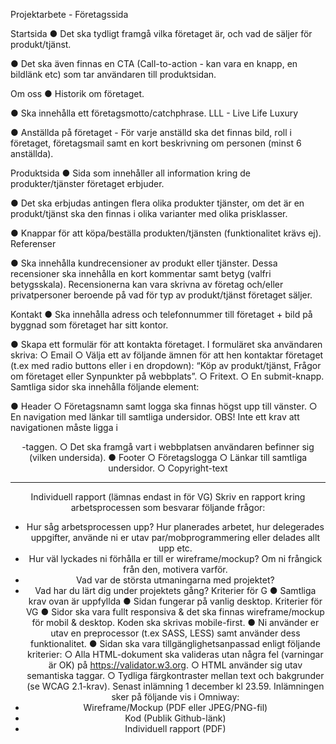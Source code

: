 Projektarbete - Företagssida

<!-- Er uppgift är att skapa en webbplats för ett påhittat företag. Företaget ska sälja en
produkt eller tjänst av eget val. -->

<!-- Skapa en wireframe och/eller mockup (valfritt verktyg) för de olika sidorna som ni
sedan utgår ifrån under ert arbete. För att underlätta arbetet, börja med att ta fram en
företagsprofil: -->

<!-- ■ Välj 3-6 färgkoder som ska användas konsekvent för hela sidan. Ni får
 använda fler färger, men dessa ska vara vanligt förekommande.
■ Välj 2-3 typsnitt som ni vill använda (Vanligt är att man har ett typsnitt
för rubriker och ett annat typsnitt för brödtext). -->

<!-- ○ Hitta på ett valfritt företagsnamn + skapa en företagslogga (denna ska finnas
som en bildfil i projektet t.ex jpeg, png, svg etc. -->

<!-- Webbplatsen ska bestå av en Startsida samt minst följande fyra sidor - Om oss,
Produkt(er), Referenser och Kontakt. -->

Startsida
● Det ska tydligt framgå vilka företaget är, och vad de säljer för produkt/tjänst.

● Det ska även finnas en CTA (Call-to-action - kan vara en knapp, en bildlänk etc) som
tar användaren till produktsidan.

Om oss
● Historik om företaget.

● Ska innehålla ett företagsmotto/catchphrase. LLL - Live Life Luxury

● Anställda på företaget - För varje anställd ska det finnas bild, roll i företaget,
företagsmail samt en kort beskrivning om personen (minst 6 anställda).

Produktsida
● Sida som innehåller all information kring de produkter/tjänster företaget erbjuder.

● Det ska erbjudas antingen flera olika produkter tjänster, om det är en produkt/tjänst
ska den finnas i olika varianter med olika prisklasser.

● Knappar för att köpa/beställa produkten/tjänsten (funktionalitet krävs ej).
Referenser

● Ska innehålla kundrecensioner av produkt eller tjänster. Dessa recensioner ska
innehålla en kort kommentar samt betyg (valfri betygsskala). Recensionerna kan
vara skrivna av företag och/eller privatpersoner beroende på vad för typ av
produkt/tjänst företaget säljer.

Kontakt
● Ska innehålla adress och telefonnummer till företaget + bild på byggnad som
företaget har sitt kontor.

● Skapa ett formulär för att kontakta företaget. I formuläret ska användaren skriva:
○ Email
○ Välja ett av följande ämnen för att hen kontaktar företaget (t.ex med radio
buttons eller i en dropdown): “Köp av produkt/tjänst, Frågor om företaget eller
Synpunkter på webbplats”.
○ Fritext.
○ En submit-knapp.
Samtliga sidor ska innehålla följande element:

● Header
○ Företagsnamn samt logga ska finnas högst upp till vänster.
○ En navigation med länkar till samtliga undersidor. OBS! Inte ett krav att
navigationen måste ligga i <header>-taggen.
○ Det ska framgå vart i webbplatsen användaren befinner sig (vilken
undersida).
● Footer
○ Företagslogga
○ Länkar till samtliga undersidor.
○ Copyright-text
________________________________________________________________________
Individuell rapport (lämnas endast in för VG)
Skriv en rapport kring arbetsprocessen som besvarar följande frågor:
- Hur såg arbetsprocessen upp? Hur planerades arbetet, hur delegerades uppgifter,
använde ni er utav par/mobprogrammering eller delades allt upp etc.
- Hur väl lyckades ni förhålla er till er wireframe/mockup? Om ni frångick från den,
motivera varför.
- Vad var de största utmaningarna med projektet?
- Vad har du lärt dig under projektets gång?
Kriterier för G
● Samtliga krav ovan är uppfyllda
● Sidan fungerar på vanlig desktop.
Kriterier för VG
● Sidor ska vara fullt responsiva & det ska finnas wireframe/mockup för mobil &
desktop. Koden ska skrivas mobile-first.
● Ni använder er utav en preprocessor (t.ex SASS, LESS) samt använder dess
funktionalitet.
● Sidan ska vara tillgänglighetsanpassad enligt följande kriterier:
○ Alla HTML-dokument ska valideras utan några fel (varningar är OK) på
https://validator.w3.org.
○ HTML använder sig utav semantiska taggar.
○ Tydliga färgkontraster mellan text och bakgrunder (se WCAG 2.1-krav).
Senast inlämning 1 december kl 23.59. Inlämningen sker på följande vis i Omniway:
- Wireframe/Mockup (PDF eller JPEG/PNG-fil)
- Kod (Publik Github-länk)
- Individuell rapport (PDF)